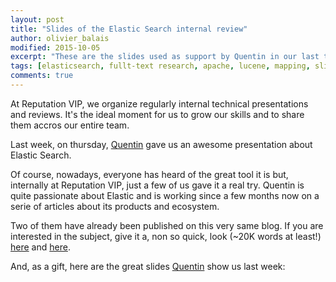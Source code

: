 ```yaml
---
layout: post
title: "Slides of the Elastic Search internal review"
author: olivier_balais
modified: 2015-10-05
excerpt: "These are the slides used as support by Quentin in our last technical workshop at Reputation VIP."
tags: [elasticsearch, fullt-text research, apache, lucene, mapping, slides, technical, review]
comments: true
---
```


At Reputation VIP, we organize regularly internal technical presentations and reviews. It's the ideal moment for us to grow our skills and to share them accros our entire team.

Last week, on thursday, [Quentin](https://twitter.com/limonpies) gave us an awesome presentation about Elastic Search.

Of course, nowadays, everyone has heard of the great tool it is but, internally at Reputation VIP, just a few of us gave it a real try. Quentin is quite passionate about Elastic and is working since a few months now on a serie of articles about its products and ecosystem.

Two of them have already been published on this very same blog. If you are interested in the subject, give it a, non so quick, look (~20K words at least!) [here](http://reputationvip.io/elasticsearch-is-coming/) and [here](http://reputationvip.io/elasticsearch-always-pays-its-debts/).

And, as a gift, here are the great slides [Quentin](https://twitter.com/limonpies) show us last week:

<script async class="speakerdeck-embed" data-id="fb70a222265b41b99aa4ae71c6fc9c06" data-ratio="1.77777777777778" src="//speakerdeck.com/assets/embed.js"></script>


